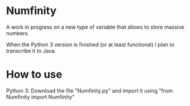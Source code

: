 # Numfinity

A work in progress on a new type of variable that allows to store massive numbers.

When the Python 3 version is finished (or at least functional) I plan to transcribe it to Java.

# How to use

Python 3: Download the file "Numfinity.py" and import it using "from Numfinity import Numfinity"
